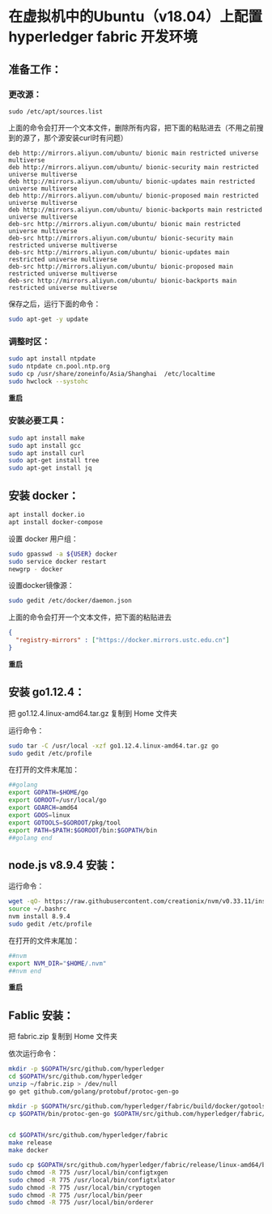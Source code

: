 # 在虚拟机中的Ubuntu（v18.04）上配置 hyperledger fabric 开发环境

## 准备工作：

### 更改源：

```
sudo /etc/apt/sources.list
```

上面的命令会打开一个文本文件，删除所有内容，把下面的粘贴进去（不用之前搜到的源了，那个源安装curl时有问题）

```
deb http://mirrors.aliyun.com/ubuntu/ bionic main restricted universe multiverse
deb http://mirrors.aliyun.com/ubuntu/ bionic-security main restricted universe multiverse
deb http://mirrors.aliyun.com/ubuntu/ bionic-updates main restricted universe multiverse
deb http://mirrors.aliyun.com/ubuntu/ bionic-proposed main restricted universe multiverse
deb http://mirrors.aliyun.com/ubuntu/ bionic-backports main restricted universe multiverse
deb-src http://mirrors.aliyun.com/ubuntu/ bionic main restricted universe multiverse
deb-src http://mirrors.aliyun.com/ubuntu/ bionic-security main restricted universe multiverse
deb-src http://mirrors.aliyun.com/ubuntu/ bionic-updates main restricted universe multiverse
deb-src http://mirrors.aliyun.com/ubuntu/ bionic-proposed main restricted universe multiverse
deb-src http://mirrors.aliyun.com/ubuntu/ bionic-backports main restricted universe multiverse
```

保存之后，运行下面的命令：
```sh
sudo apt-get -y update
```

### 调整时区：
```sh
sudo apt install ntpdate
sudo ntpdate cn.pool.ntp.org 
sudo cp /usr/share/zoneinfo/Asia/Shanghai  /etc/localtime
sudo hwclock --systohc
```
**重启**

### 安装必要工具：
```sh
sudo apt install make
sudo apt install gcc
sudo apt install curl
sudo apt-get install tree
sudo apt-get install jq
```

## 安装 docker：
```sh
apt install docker.io
apt install docker-compose
```

设置 docker 用户组：
```sh
sudo gpasswd -a ${USER} docker
sudo service docker restart
newgrp - docker
```

设置docker镜像源：
```sh
sudo gedit /etc/docker/daemon.json
```

上面的命令会打开一个文本文件，把下面的粘贴进去
```json
{
  "registry-mirrors" : ["https://docker.mirrors.ustc.edu.cn"]
}
```

**重启**

## 安装 go1.12.4：

把 go1.12.4.linux-amd64.tar.gz 复制到 Home 文件夹

运行命令：
```sh
sudo tar -C /usr/local -xzf go1.12.4.linux-amd64.tar.gz go
sudo gedit /etc/profile
```

在打开的文件末尾加：

```sh
##golang
export GOPATH=$HOME/go
export GOROOT=/usr/local/go
export GOARCH=amd64
export GOOS=linux
export GOTOOLS=$GOROOT/pkg/tool
export PATH=$PATH:$GOROOT/bin:$GOPATH/bin
##golang end
```

## node.js v8.9.4 安装：

运行命令：
```sh
wget -qO- https://raw.githubusercontent.com/creationix/nvm/v0.33.11/install.sh | bash
source ~/.bashrc
nvm install 8.9.4
sudo gedit /etc/profile
```

在打开的文件末尾加：
```sh
##nvm
export NVM_DIR="$HOME/.nvm"
##nvm end
```

**重启**

## Fablic 安装：

把 fabric.zip 复制到 Home 文件夹

依次运行命令：

```sh
mkdir -p $GOPATH/src/github.com/hyperledger
cd $GOPATH/src/github.com/hyperledger
unzip ~/fabric.zip > /dev/null
go get github.com/golang/protobuf/protoc-gen-go

mkdir -p $GOPATH/src/github.com/hyperledger/fabric/build/docker/gotools/bin
cp $GOPATH/bin/protoc-gen-go $GOPATH/src/github.com/hyperledger/fabric/build/docker/gotools/bin


cd $GOPATH/src/github.com/hyperledger/fabric
make release
make docker

sudo cp $GOPATH/src/github.com/hyperledger/fabric/release/linux-amd64/bin/* /usr/local/bin
sudo chmod -R 775 /usr/local/bin/configtxgen
sudo chmod -R 775 /usr/local/bin/configtxlator
sudo chmod -R 775 /usr/local/bin/cryptogen
sudo chmod -R 775 /usr/local/bin/peer
sudo chmod -R 775 /usr/local/bin/orderer
```
